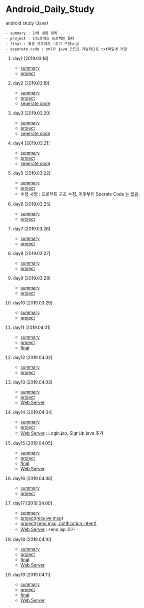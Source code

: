 # Android_Daily_Study
android study (Java)

```
- summary : 강의 내용 정리
- project : 안드로이드 프로젝트 폴더
- final : 최종 프로젝트 (추가 구현ing)
- seperate code : xml과 java 코드르 개별적으로 txt파일에 저장
```

 1. day1 [2019.03.18]
       -  [summary](https://github.com/hyejin830/Android_Daily_Study/blob/master/Day1/Summary.md) 
       -  [project](https://github.com/hyejin830/Android_Daily_Study/tree/master/Day1/MyApplication2) 

 2. day2 [2019.03.19]
       -  [summary](https://github.com/hyejin830/Android_Daily_Study/blob/master/Day2/Summary.md) 
       -  [project](https://github.com/hyejin830/Android_Daily_Study/tree/master/Day2/Lesson_2_0319)
       -  [seperate code](https://github.com/hyejin830/Android_Daily_Study/tree/master/Day2/Seprate_Source_Code)

 3. day3 [2019.03.20]
       - [summary](https://github.com/hyejin830/Android_Daily_Study/blob/master/Day3/Summary.md) 
       - [project](https://github.com/hyejin830/Android_Daily_Study/tree/master/Day3/Lesson_3_0320)
       - [seperate code](https://github.com/hyejin830/Android_Daily_Study/tree/master/Day3/text)

 4. day4 [2019.03.21]
       - [summary](https://github.com/hyejin830/Android_Daily_Study/blob/master/Day4/Summary.md) 
       - [project](https://github.com/hyejin830/Android_Daily_Study/tree/master/Day4/Lesson_4_0321)
       - [seperate code](https://github.com/hyejin830/Android_Daily_Study/tree/master/Day4/text)

5. day5 [2019.03.22]
      - [summary](https://github.com/hyejin830/Android_Daily_Study/blob/master/Day5/Summary.md)
      - [project](https://github.com/hyejin830/Android_Daily_Study/tree/master/Day5/Lesson_5_0322)
      - 수정 사항 : 프로젝트 구조 수정, 이후부터 Sperate Code 는 없음.

6. day6 [2019.03.25]
      - [summary](https://github.com/hyejin830/Android_Daily_Study/blob/master/Day6/Summary.md)
      - [project](https://github.com/hyejin830/Android_Daily_Study/tree/master/Day6/Lesson_6_0325)

7. day7 [2019.03.26]
      - [summary](https://github.com/hyejin830/Android_Daily_Study/blob/master/Day7/Summary.md)
      - [project](https://github.com/hyejin830/Android_Daily_Study/tree/master/Day7/Lesson_7_0326)

8. day8 [2019.03.27]
      - [summary](https://github.com/hyejin830/Android_Daily_Study/blob/master/Day8/Summary.md)
      - [project](https://github.com/hyejin830/Android_Daily_Study/tree/master/Day8/Lesson_8_0327)

9. day9 [2019.03.28]
      - [summary](https://github.com/hyejin830/Android_Daily_Study/blob/master/Day9/Summary.md)
      - [project](https://github.com/hyejin830/Android_Daily_Study/tree/master/Day9/Lesson_9_0328)

10. day10 [2019.03.29]
      - [summary](https://github.com/hyejin830/Android_Daily_Study/blob/master/day10/Summary.md)
      - [project](https://github.com/hyejin830/Android_Daily_Study/tree/master/day10/Lesson_10_0329)

11. day11 [2019.04.01]
      - [summary](https://github.com/hyejin830/Android_Daily_Study/blob/master/Day11/Summary.md)
      - [project](https://github.com/hyejin830/Android_Daily_Study/tree/master/Day11/Lesson_11_0401)
      - [final](https://github.com/hyejin830/Android_Daily_Study/tree/master/Final/Summary.md)

12. day12 [2019.04.02]
      - [summary](https://github.com/hyejin830/Android_Daily_Study/blob/master/Day12/Summary.md)
      - [project](https://github.com/hyejin830/Android_Daily_Study/tree/master/Day12/Lesson_12_0402)

13. day13 [2019.04.03]
      - [summary](https://github.com/hyejin830/Android_Daily_Study/blob/master/Day13/Summary.md)
      - [project](https://github.com/hyejin830/Android_Daily_Study/tree/master/Day13/Lesson_13_0403)
      - [Web Server](https://github.com/hyejin830/Android_Daily_Study/tree/master/Workspace/Project0403)

14. day14 [2019.04.04]
      - [summary](https://github.com/hyejin830/Android_Daily_Study/blob/master/Day14/Summary.md)
      - [project](https://github.com/hyejin830/Android_Daily_Study/tree/master/Day14/Lesson_14_0404)
      - [Web Server](https://github.com/hyejin830/Android_Daily_Study/tree/master/Workspace/Project0403) : Login.jsp, SignUp.java 추가

15. day15 [2019.04.05]
      - [summary](https://github.com/hyejin830/Android_Daily_Study/blob/master/Day15/Summary.md)
      - [project](https://github.com/hyejin830/Android_Daily_Study/tree/master/Day15/Lesson_15_0405)
      - [final](https://github.com/hyejin830/Android_Daily_Study/tree/master/Final/Final_Project)
      - [Web Server](https://github.com/hyejin830/Android_Daily_Study/tree/master/Workspace/Project0403)

16. day16 [2019.04.08]
      - [summary](https://github.com/hyejin830/Android_Daily_Study/blob/master/Day16/Summary.md)
      - [project](https://github.com/hyejin830/Android_Daily_Study/tree/master/Day16/PassiveFireBaseExample)

17. day17 [2019.04.09]
      - [summary](https://github.com/hyejin830/Android_Daily_Study/blob/master/Day17/Summary.md)
      - [project(receive msg)](https://github.com/hyejin830/Android_Daily_Study/tree/master/Day16/PassiveFireBaseExample)
      - [project(send msg, notification intent)](https://github.com/hyejin830/Android_Daily_Study/tree/master/Day17/Lesson_17_04009)
      - [Web Server](https://github.com/hyejin830/Android_Daily_Study/tree/master/Workspace/Project0403) : send.jsp 추가

18. day18 [2019.04.10]
      - [summary](https://github.com/hyejin830/Android_Daily_Study/blob/master/Day18/Summary.md)
      - [project](https://github.com/hyejin830/Android_Daily_Study/tree/master/Day18/Lesson_18_0410)
      - [final](https://github.com/hyejin830/Android_Daily_Study/tree/master/Final/Final_Project)
      - [Web Server](https://github.com/hyejin830/Android_Daily_Study/tree/master/Workspace/Project0403)


19. day19 [2019.04.11]
      - [summary](https://github.com/hyejin830/Android_Daily_Study/blob/master/Day19/Summary.md)
      - [project](https://github.com/hyejin830/Android_Daily_Study/tree/master/Day19/Lesson_19_0411)
      - [final](https://github.com/hyejin830/Android_Daily_Study/tree/master/Final/Final_Project)
      - [Web Server](https://github.com/hyejin830/Android_Daily_Study/tree/master/Workspace/Project0403)